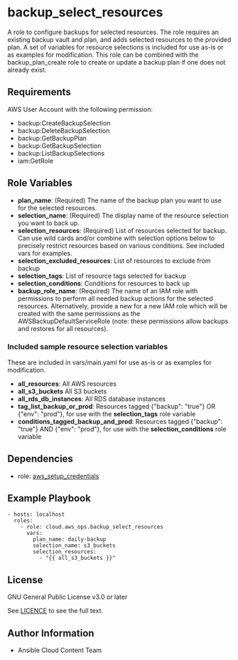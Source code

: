 backup_select_resources
==================

A role to configure backups for selected resources. The role requires an existing backup vault and plan, and adds selected resources to the provided plan. A set of variables for resource selections is included for use as-is or as examples for modification. This role can be combined with the backup_plan_create role to create or update a backup plan if one does not already exist.

Requirements
------------

AWS User Account with the following permission:

* backup:CreateBackupSelection
* backup:DeleteBackupSelection
* backup:GetBackupPlan
* backup:GetBackupSelection
* backup:ListBackupSelections
* iam:GetRole

Role Variables
--------------

* **plan_name**: (Required) The name of the backup plan you want to use for the selected resources.
* **selection_name**: (Required) The display name of the resource selection you want to back up.
* **selection_resources**: (Required) List of resources selected for backup. Can use wild cards and/or combine with selection options below to precisely restrict resources based on various conditions. See included vars for examples.
* **selection_excluded_resources**: List of resources to exclude from backup
* **selection_tags**: List of resource tags selected for backup
* **selection_conditions**: Conditions for resources to back up
* **backup_role_name**: (Required) The name of an IAM role with permissions to perform all needed backup actions for the selected resources. Alternatively, provide a new for a new IAM role which will be created with the same permissions as the AWSBackupDefaultServiceRole (note: these permissions allow backups and restores for all resources).

### Included sample resource selection variables
These are included in vars/main.yaml for use as-is or as examples for modification.

* **all_resources**: All AWS resources
* **all_s3_buckets** All S3 buckets
* **all_rds_db_instances**: All RDS database instances
* **tag_list_backup_or_prod**: Resources tagged {"backup": "true"} OR {"env": "prod"}, for use with the **selection_tags** role variable
* **conditions_tagged_backup_and_prod**: Resources tagged {"backup": "true"} AND {"env": "prod"}, for use with the **selection_conditions** role variable

Dependencies
------------

* role: [aws_setup_credentials](../aws_setup_credentials/README.md)

Example Playbook
----------------

    - hosts: localhost
      roles:
        - role: cloud.aws_ops.backup_select_resources
          vars:
            plan_name: daily-backup
            selection_name: s3_buckets
            selection_resources:
              - "{{ all_s3_buckets }}"

License
-------

GNU General Public License v3.0 or later

See [LICENCE](https://github.com/ansible-collections/cloud.aws_ops/blob/main/LICENSE) to see the full text.

Author Information
------------------

* Ansible Cloud Content Team
